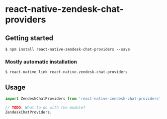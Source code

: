 # react-native-zendesk-chat-providers

## Getting started

`$ npm install react-native-zendesk-chat-providers --save`

### Mostly automatic installation

`$ react-native link react-native-zendesk-chat-providers`

## Usage
```javascript
import ZendeskChatProviders from 'react-native-zendesk-chat-providers';

// TODO: What to do with the module?
ZendeskChatProviders;
```
